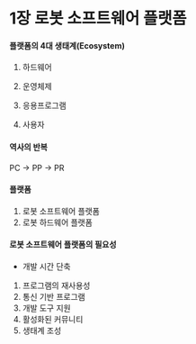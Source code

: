 # 1장 로봇 소프트웨어 플랫폼

#### 플랫폼의 4대 생태계(Ecosystem)

1. 하드웨어

2. 운영체제

3. 응용프로그램

4. 사용자



#### 역사의 반복

PC -> PP -> PR



#### 플랫폼

1. 로봇 소프트웨어 플랫폼
2. 로봇 하드웨어 플랫폼



#### 로봇 소프트웨어 플랫폼의 필요성

- 개발 시간 단축

1. 프로그램의 재사용성
2. 통신 기반 프로그램
3. 개발 도구 지원
4. 활성화된 커뮤니티
5. 생태계 조성